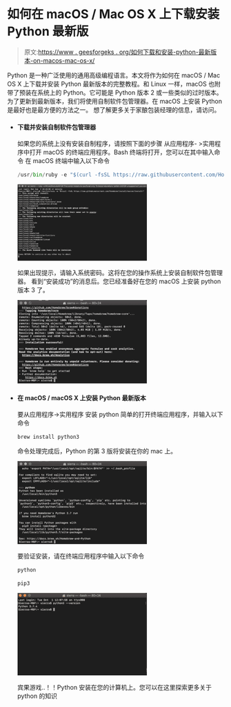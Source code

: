 # 如何在 macOS / Mac OS X 上下载安装 Python 最新版

> 原文:[https://www . geesforgeks . org/如何下载和安装-python-最新版本-on-macos-mac-os-x/](https://www.geeksforgeeks.org/how-to-download-and-install-python-latest-version-on-macos-mac-os-x/)

Python 是一种广泛使用的通用高级编程语言。本文将作为如何在 macOS / Mac OS X 上下载并安装 Python 最新版本的完整教程。和 Linux 一样，macOS 也附带了预装在系统上的 Python。它可能是 Python 版本 2 或一些类似的过时版本。为了更新到最新版本，我们将使用自制软件包管理器。在 macOS 上安装 Python 是最好也是最方便的方法之一。
想了解更多关于家酿包装经理的信息，请访问。

*   #### 下载并安装自制软件包管理器

    如果您的系统上没有安装自制程序，请按照下面的步骤
    从应用程序- >实用程序中打开 macOS 的终端应用程序。Bash 终端将打开，您可以在其中输入命令
    在 macOS 终端中输入以下命令

    ```py
    /usr/bin/ruby -e "$(curl -fsSL https://raw.githubusercontent.com/Homebrew/install/master/install)"

    ```

    ![install-python-on-mac](img/d5bc7edadc3e0e968974d67f619db154.png)

    如果出现提示，请输入系统密码。这将在您的操作系统上安装自制软件包管理器。
    看到“安装成功”的消息后。您已经准备好在您的 macOS 上安装 python 版本 3 了。

    ![install-python-on-mac-4-](img/c991f01707581e42dfb107c8587cc86c.png)

*   #### 在 macOS / macOS X 上安装 Python 最新版本

    要从应用程序->实用程序
    安装 python 简单的打开终端应用程序，并输入以下命令

    ```py
    brew install python3
    ```

    命令处理完成后，Python 的第 3 版将安装在你的 mac 上。

    ![install-python-on-mac-2](img/af33a5dd0016dc5224c3b1f79ed5c5ef.png)

    要验证安装，请在终端应用程序中输入以下命令

    ```py
    python
    ```

    ```py
    pip3
    ```

    ![install-python-on-mac-1-](img/ab0ac81a104639a1209a7e7aeda0c5ee.png)

    宾果游戏..！！Python 安装在您的计算机上。您可以在这里探索更多关于 python 的知识